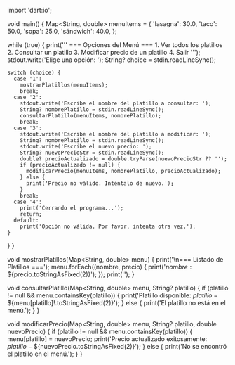 import 'dart:io';

void main() {
  Map<String, double> menuItems = {
    'lasagna': 30.0,
    'taco': 50.0,
    'sopa': 25.0,
    'sándwich': 40.0,
  };

  while (true) {
    print('''
    === Opciones del Menú ===
    1. Ver todos los platillos
    2. Consultar un platillo
    3. Modificar precio de un platillo
    4. Salir
    ''');
    stdout.write('Elige una opción: ');
    String? choice = stdin.readLineSync();

    switch (choice) {
      case '1':
        mostrarPlatillos(menuItems);
        break;
      case '2':
        stdout.write('Escribe el nombre del platillo a consultar: ');
        String? nombrePlatillo = stdin.readLineSync();
        consultarPlatillo(menuItems, nombrePlatillo);
        break;
      case '3':
        stdout.write('Escribe el nombre del platillo a modificar: ');
        String? nombrePlatillo = stdin.readLineSync();
        stdout.write('Escribe el nuevo precio: ');
        String? nuevoPrecioStr = stdin.readLineSync();
        double? precioActualizado = double.tryParse(nuevoPrecioStr ?? '');
        if (precioActualizado != null) {
          modificarPrecio(menuItems, nombrePlatillo, precioActualizado);
        } else {
          print('Precio no válido. Inténtalo de nuevo.');
        }
        break;
      case '4':
        print('Cerrando el programa...');
        return;
      default:
        print('Opción no válida. Por favor, intenta otra vez.');
    }
  }
}

void mostrarPlatillos(Map<String, double> menu) {
  print('\n=== Listado de Platillos ===');
  menu.forEach((nombre, precio) {
    print('$nombre: \$${precio.toStringAsFixed(2)}');
  });
  print('');
}

void consultarPlatillo(Map<String, double> menu, String? platillo) {
  if (platillo != null && menu.containsKey(platillo)) {
    print('Platillo disponible: $platillo - \$${menu[platillo]!.toStringAsFixed(2)}');
  } else {
    print('El platillo no está en el menú.');
  }
}

void modificarPrecio(Map<String, double> menu, String? platillo, double nuevoPrecio) {
  if (platillo != null && menu.containsKey(platillo)) {
    menu[platillo] = nuevoPrecio;
    print('Precio actualizado exitosamente: $platillo - \$${nuevoPrecio.toStringAsFixed(2)}');
  } else {
    print('No se encontró el platillo en el menú.');
  }
}
